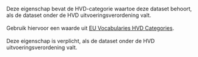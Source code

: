 Deze eigenschap bevat de HVD-categorie waartoe deze dataset behoort, als de dataset onder de HVD uitvoeringsverordening valt.
<br/>
<br/>
Gebruik hiervoor een waarde uit <a href='https://op.europa.eu/en/web/eu-vocabularies/dataset/-/resource?uri=http://publications.europa.eu/resource/dataset/high-value-dataset-category' target='_blank'>EU Vocabularies HVD Categories</a>.
<br/>
<br/>
Deze eigenschap is verplicht, als de dataset onder de HVD uitvoeringsverordening valt.
